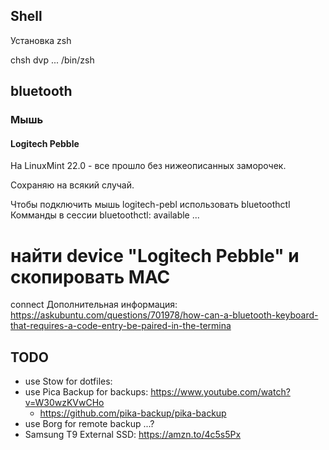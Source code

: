## Shell

Установка zsh

chsh dvp
... /bin/zsh


## bluetooth 

### Мышь

####  Logitech Pebble

На LinuxMint 22.0 - все прошло без нижеописанных заморочек.

Сохраняю на всякий случай.

Чтобы подключить мышь logitech-pebl использовать bluetoothctl
Комманды в сессии bluetoothctl:
  available ...
  # найти device "Logitech Pebble" и скопировать MAC
  connect <mac>
Дополнительная информация:
https://askubuntu.com/questions/701978/how-can-a-bluetooth-keyboard-that-requires-a-code-entry-be-paired-in-the-termina


## TODO
- use Stow for dotfiles: 
- use Pica Backup for backups: https://www.youtube.com/watch?v=W30wzKVwCHo
   - https://github.com/pika-backup/pika-backup
- use Borg for remote backup ...?
- Samsung T9 External SSD: https://amzn.to/4c5s5Px
